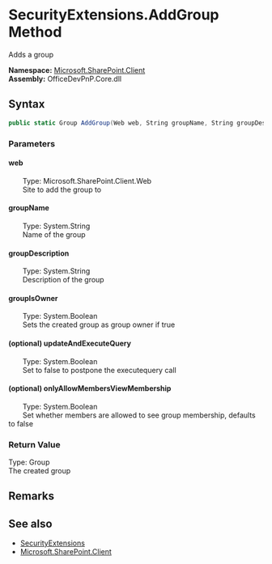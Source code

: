 # SecurityExtensions.AddGroup Method  
 Adds a group   

**Namespace:** [Microsoft.SharePoint.Client](Microsoft.SharePoint.Client.md)  
**Assembly:** OfficeDevPnP.Core.dll  
## Syntax
```C#
public static Group AddGroup(Web web, String groupName, String groupDescription, Boolean groupIsOwner, Boolean updateAndExecuteQuery, Boolean onlyAllowMembersViewMembership)
```
### Parameters
#### web  
&emsp;&emsp;Type: Microsoft.SharePoint.Client.Web  
&emsp;&emsp;Site to add the group to  

  

#### groupName  
&emsp;&emsp;Type: System.String  
&emsp;&emsp;Name of the group  

  

#### groupDescription  
&emsp;&emsp;Type: System.String  
&emsp;&emsp;Description of the group  

  

#### groupIsOwner  
&emsp;&emsp;Type: System.Boolean  
&emsp;&emsp;Sets the created group as group owner if true  

  

#### (optional) updateAndExecuteQuery  
&emsp;&emsp;Type: System.Boolean  
&emsp;&emsp;Set to false to postpone the executequery call  

  

#### (optional) onlyAllowMembersViewMembership  
&emsp;&emsp;Type: System.Boolean  
&emsp;&emsp;Set whether members are allowed to see group membership, defaults to false  

  

### Return Value
Type: Group  
The created group  


## Remarks
  
## See also
- [SecurityExtensions](Microsoft.SharePoint.Client.SecurityExtensions.md) 
- [Microsoft.SharePoint.Client](Microsoft.SharePoint.Client.md) 

